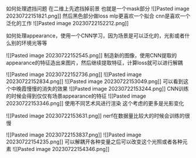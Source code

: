 如何处理遮挡问题
在二维上先遮挡掉前景 也就是一个mask部分
![[Pasted image 20230722151821.png]]
然后黑色部分做loss
mlp更喜欢一个拟合 cnn是喜欢一个泛化的工作
![[Pasted image 20230722152212.png]]

如何处理appearance，使用一个CNN学习，因为场景是可以泛化的，光影或者什么别的环境光等等

![[Pasted image 20230722152545.png]]
制造新的图像，使用CNN提取的appearance的特征造出来图片，然后继续提取特征，计算loss就可以进行解耦

![[Pasted image 20230722152736.png]]
![[Pasted image 20230722152834.png]]
![[Pasted image 20230722153049.png]]
可以看到这个中晚霞慢慢的消失的效果
![[Pasted image 20230722153244.png]]
CNN训练的时候会得到仅仅有场景appearance的特征
![[Pasted image 20230722153346.png]]
使用不同艺术风进行渲染
这个考虑的更多是光影变化

![[Pasted image 20230722153631.png]]
nerf在数据量比较大的时候会训练的很慢

![[Pasted image 20230722153837.png]]
![[Pasted image 20230722154235.png]]
可以解耦开各种变量之后可以改变这个光照或者各种元素
![[Pasted image 20230722154346.png]]

